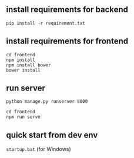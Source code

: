## install requirements for backend
`pip install -r requirement.txt`

## install requirements for frontend
`cd frontend`  
`npm install`  
`npm install bower`  
`bower install`  

## run server
`python manage.py runserver 8000`  

`cd frontend`  
`npm run serve`  

## quick start from dev env
`startup.bat` (for Windows)
